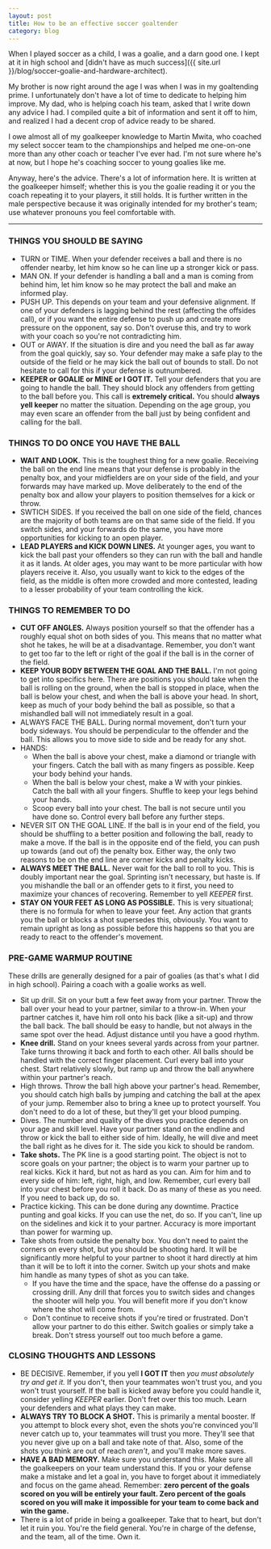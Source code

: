 ```yaml
---
layout: post
title: How to be an effective soccer goaltender
category: blog
---
```


When I played soccer as a child, I was a goalie, and a darn good one. I kept at it in high school and [didn't have as much success]({{ site.url }}/blog/soccer-goalie-and-hardware-architect).

My brother is now right around the age I was when I was in my goaltending prime. I unfortunately don't have a lot of time to dedicate to helping him improve. My dad, who is helping coach his team, asked that I write down any advice I had. I compiled quite a bit of information and sent it off to him, and realized I had a decent crop of advice ready to be shared.

I owe almost all of my goalkeeper knowledge to Martin Mwita, who coached my select soccer team to the championships and helped me one-on-one more than any other coach or teacher I've ever had. I'm not sure where he's at now, but I hope he's coaching soccer to young goalies like me.

Anyway, here's the advice. There's a lot of information here. It is written at the goalkeeper himself; whether this is you the goalie reading it or you the coach repeating it to your players, it still holds. It is further written in the male perspective because it was originally intended for my brother's team; use whatever pronouns you feel comfortable with.

---

### THINGS YOU SHOULD BE SAYING

- TURN or TIME. When your defender receives a ball and there is no offender nearby, let him know so he can line up a stronger kick or pass.
- MAN ON. If your defender is handling a ball and a man is coming from behind him, let him know so he may protect the ball and make an informed play.
- PUSH UP. This depends on your team and your defensive alignment. If one of your defenders is lagging behind the rest (affecting the offsides call), or if you want the entire defense to push up and create more pressure on the opponent, say so. Don't overuse this, and try to work with your coach so you're not contradicting him.
- OUT or AWAY. If the situation is dire and you need the ball as far away from the goal quickly, say so. Your defender may make a safe play to the outside of the field or he may kick the ball out of bounds to stall. Do not hesitate to call for this if your defense is outnumbered.
- __KEEPER or GOALIE or MINE or I GOT IT.__ Tell your defenders that you are going to handle the ball. They should block any offenders from getting to the ball before you. This call is __extremely critical.__ You should __always yell keeper__ no matter the situation. Depending on the age group, you may even scare an offender from the ball just by being confident and calling for the ball.

### THINGS TO DO ONCE YOU HAVE THE BALL

- __WAIT AND LOOK.__ This is the toughest thing for a new goalie. Receiving the ball on the end line means that your defense is probably in the penalty box, and your midfielders are on your side of the field, and your forwards may have marked up. Move deliberately to the end of the penalty box and allow your players to position themselves for a kick or throw.
- SWTICH SIDES. If you received the ball on one side of the field, chances are the majority of both teams are on that same side of the field. If you switch sides, and your forwards do the same, you have more opportunities for kicking to an open player.
- __LEAD PLAYERS and KICK DOWN LINES.__ At younger ages, you want to kick the ball past your offenders so they can run with the ball and handle it as it lands. At older ages, you may want to be more particular with how players receive it. Also, you usually want to kick to the edges of the field, as the middle is often more crowded and more contested, leading to a lesser probability of your team controlling the kick.

### THINGS TO REMEMBER TO DO

- __CUT OFF ANGLES.__ Always position yourself so that the offender has a roughly equal shot on both sides of you. This means that no matter what shot he takes, he will be at a disadvantage. Remember, you don't want to get too far to the left or right of the goal if the ball is in the corner of the field.
- __KEEP YOUR BODY BETWEEN THE GOAL AND THE BALL.__ I'm not going to get into specifics here. There are positions you should take when the ball is rolling on the ground, when the ball is stopped in place, when the ball is below your chest, and when the ball is above your head. In short, keep as much of your body behind the ball as possible, so that a mishandled ball will not immediately result in a goal.
- ALWAYS FACE THE BALL. During normal movement, don't turn your body sideways. You should be perpendicular to the offender and the ball. This allows you to move side to side and be ready for any shot.
- HANDS:
    - When the ball is above your chest, make a diamond or triangle with your fingers. Catch the ball with as many fingers as possible. Keep your body behind your hands.
    - When the ball is below your chest, make a W with your pinkies. Catch the ball with all your fingers. Shuffle to keep your legs behind your hands.
    - Scoop every ball into your chest. The ball is not secure until you have done so. Control every ball before any further steps.
- NEVER SIT ON THE GOAL LINE. If the ball is in your end of the field, you should be shuffling to a better position and following the ball, ready to make a move. If the ball is in the opposite end of the field, you can push up towards (and out of) the penalty box. Either way, the only two reasons to be on the end line are corner kicks and penalty kicks.
- __ALWAYS MEET THE BALL.__ Never wait for the ball to roll to you. This is doubly important near the goal. Sprinting isn't necessary, but haste is. If you mishandle the ball or an offender gets to it first, you need to maximize your chances of recovering. Remember to yell _KEEPER_ first.
- __STAY ON YOUR FEET AS LONG AS POSSIBLE.__ This is very situational; there is no formula for when to leave your feet. Any action that grants you the ball or blocks a shot supersedes this, obviously. You want to remain upright as long as possible before this happens so that you are ready to react to the offender's movement.

### PRE-GAME WARMUP ROUTINE

These drills are generally designed for a pair of goalies (as that's what I did in high school). Pairing a coach with a goalie works as well.

- Sit up drill. Sit on your butt a few feet away from your partner. Throw the ball over your head to your partner, similar to a throw-in. When your partner catches it, have him roll onto his back (like a sit-up) and throw the ball back. The ball should be easy to handle, but not always in the same spot over the head. Adjust distance until you have a good rhythm.
- __Knee drill.__ Stand on your knees several yards across from your partner. Take turns throwing it back and forth to each other. All balls should be handled with the correct finger placement. Curl every ball into your chest. Start relatively slowly, but ramp up and throw the ball anywhere within your partner's reach.
- High throws. Throw the ball high above your partner's head. Remember, you should catch high balls by jumping and catching the ball at the apex of your jump. Remember also to bring a knee up to protect yourself. You don't need to do a lot of these, but they'll get your blood pumping.
- Dives. The number and quality of the dives you practice depends on your age and skill level. Have your partner stand on the endline and throw or kick the ball to either side of him. Ideally, he will dive and meet the ball right as he dives for it. The side you kick to should be random.
- __Take shots.__ The PK line is a good starting point. The object is not to score goals on your partner; the object is to warm your partner up to real kicks. Kick it hard, but not as hard as you can. Aim for him and to every side of him: left, right, high, and low. Remember, curl every ball into your chest before you roll it back. Do as many of these as you need. If you need to back up, do so.
- Practice kicking. This can be done during any downtime. Practice punting and goal kicks. If you can use the net, do so. If you can't, line up on the sidelines and kick it to your partner. Accuracy is more important than power for warming up.
- Take shots from outside the penalty box. You don't need to paint the corners on every shot, but you should be shooting hard. It will be significantly more helpful to your partner to shoot it hard directly at him than it will be to loft it into the corner. Switch up your shots and make him handle as many types of shot as you can take.
    - If you have the time and the space, have the offense do a passing or crossing drill. Any drill that forces you to switch sides and changes the shooter will help you. You will benefit more if you don't know where the shot will come from.
    - Don't continue to receive shots if you're tired or frustrated. Don't allow your partner to do this either. Switch goalies or simply take a break. Don't stress yourself out too much before a game.

### CLOSING THOUGHTS AND LESSONS

- BE DECISIVE. Remember, if you yell __I GOT IT__ then _you must absolutely try and get it._ If you don't, then your teammates won't trust you, and you won't trust yourself. If the ball is kicked away before you could handle it, consider yelling _KEEPER_ earlier. Don't fret over this too much. Learn your defenders and what plays they can make.
- __ALWAYS TRY TO BLOCK A SHOT.__ This is primarily a mental booster. If you attempt to block every shot, even the shots you're convinced you'll never catch up to, your teammates will trust you more. They'll see that you never give up on a ball and take note of that. Also, some of the shots you think are out of reach _aren't_, and you'll make more saves.
- __HAVE A BAD MEMORY.__ Make sure you understand this. Make sure all the goalkeepers on your team understand this. If you or your defense make a mistake and let a goal in, you have to forget about it immediately and focus on the game ahead. Remember: __zero percent of the goals scored on you will be entirely your fault. Zero percent of the goals scored on you will make it impossible for your team to come back and win the game.__
- There is a lot of pride in being a goalkeeper. Take that to heart, but don't let it ruin you. You're the field general. You're in charge of the defense, and the team, all of the time. Own it.
